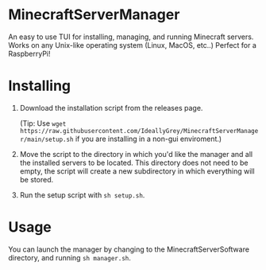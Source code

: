 # MinecraftServerManager
 
An easy to use TUI for installing, managing, and running Minecraft servers. Works on any Unix-like operating system (Linux, MacOS, etc..) Perfect for a RaspberryPi!

# Installing

1. Download the installation script from the releases page.

   (Tip: Use `wget https://raw.githubusercontent.com/IdeallyGrey/MinecraftServerManager/main/setup.sh` if you are installing in a non-gui enviroment.)

3. Move the script to the directory in which you'd like the manager and all the installed servers to be located. This directory does not need to be empty, the script will create a new subdirectory in which everything will be stored.
4. Run the setup script with `sh setup.sh`.

# Usage

You can launch the manager by changing to the MinecraftServerSoftware directory, and running `sh manager.sh`.
